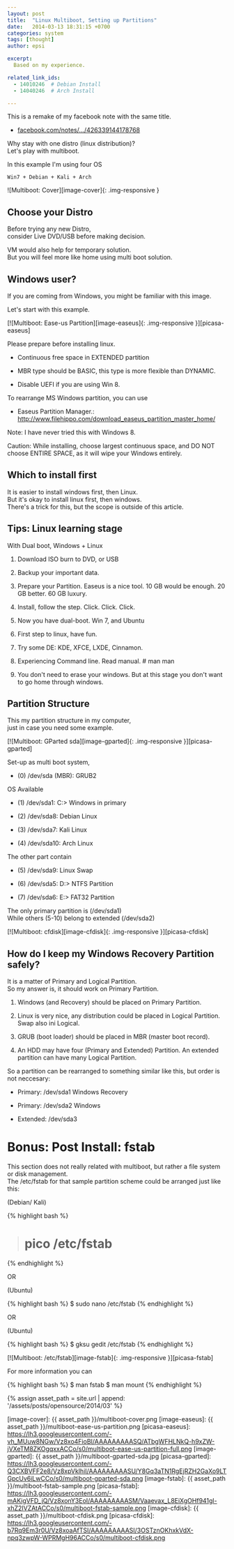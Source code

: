 ```yaml
---
layout: post
title:  "Linux Multiboot, Setting up Partitions"
date:   2014-03-13 18:31:15 +0700
categories: system
tags: [thought]
author: epsi

excerpt:
  Based on my experience.

related_link_ids: 
  - 14010246  # Debian Install
  - 14040246  # Arch Install

---
```


This is a remake of my facebook note with the same title.

* [facebook.com/notes/.../426339144178768][facebook-note]

Why stay with one distro (linux distribution)?<br/>
Let's play with multiboot.

In this example I'm using four OS

	Win7 + Debian + Kali + Arch

![Multiboot: Cover][image-cover]{: .img-responsive }




## Choose your Distro 

Before trying any new Distro,<br/>
consider Live DVD/USB before making decision.

VM would also help for temporary solution.<br/>
But you will feel more like home using multi boot solution.


## Windows user? 

If you are coming from Windows, you might be familiar with this image.

Let's start with this example.

[![Multiboot: Ease-us Partition][image-easeus]{: .img-responsive }][picasa-easeus]


Please prepare before installing linux.

* Continuous free space in EXTENDED partition

* MBR type should be BASIC, this type is more flexible than DYNAMIC.

* Disable UEFI if you are using Win 8.


To rearrange MS Windows partition, you can use

* Easeus Partition Manager.: http://www.filehippo.com/download_easeus_partition_master_home/

Note: I have never tried this with Windows 8.

Caution: While installing, choose largest continuous space, and DO NOT choose ENTIRE SPACE, as it will wipe your Windows entirely.


## Which to install first 

It is easier to install windows first, then Linux.<br/>
But it's okay to install linux first, then windows.<br/>
There's a trick for this, but the scope is outside of this article.


## Tips: Linux learning stage 

With Dual boot, Windows + Linux

1. Download ISO burn to DVD, or USB

2. Backup your important data.

3. Prepare your Partition. Easeus is a nice tool. 10 GB would be enough. 20 GB better. 60 GB luxury.

4. Install, follow the step. Click. Click. Click.

5. Now you have dual-boot. Win 7, and Ubuntu

6. First step to linux, have fun.

7. Try some DE: KDE, XFCE, LXDE, Cinnamon.

8. Experiencing Command line. Read manual. # man man

9. You don't need to erase your windows. But at this stage you don't want to go home through windows.


## Partition Structure 

This my partition structure in my computer,<br/>
just in case you need some example.

[![Multiboot: GParted sda][image-gparted]{: .img-responsive }][picasa-gparted]

Set-up as multi boot system,

* (0) /dev/sda (MBR): GRUB2

OS Available

* (1) /dev/sda1: C:> Windows in primary

* (2) /dev/sda8: Debian Linux

* (3) /dev/sda7: Kali Linux

* (4) /dev/sda10: Arch Linux


The other part contain

* (5) /dev/sda9: Linux Swap

* (6) /dev/sda5: D:> NTFS Partition

* (7) /dev/sda6: E:> FAT32 Partition

The only primary partition is (/dev/sda1)<br/>
While others (5-10) belong to extended (/dev/sda2)

[![Multiboot: cfdisk][image-cfdisk]{: .img-responsive }][picasa-cfdisk]

## How do I keep my Windows Recovery Partition safely? 

It is a matter of Primary and Logical Partition.<br/>
So my answer is, it should work on Primary Partition.

1. Windows (and Recovery) should be placed on Primary Partition.

2. Linux is very nice, any distribution could be placed in Logical Partition. Swap also ini Logical.

3. GRUB (boot loader) should be placed in MBR (master boot record).

4. An HDD may have four (Primary and Extended) Partition. An extended partition can have many Logical Partition.

So a partition can be rearranged to something similar like this, but order is not neccesary:

* Primary: /dev/sda1 Windows Recovery

* Primary: /dev/sda2 Windows

* Extended: /dev/sda3


# Bonus: Post Install: fstab 

This section does not really related with multiboot, but rather a file system or disk management.<br/>
The /etc/fstab for that sample partition scheme could be arranged just like this:

(Debian/ Kali)

{% highlight bash %}
># pico /etc/fstab
{% endhighlight %}

OR

(Ubuntu)

{% highlight bash %}
 $ sudo nano /etc/fstab
{% endhighlight %}

OR

(Ubuntu)

{% highlight bash %}
 $ gksu gedit /etc/fstab
{% endhighlight %}

[![Multiboot: /etc/fstab][image-fstab]{: .img-responsive }][picasa-fstab]

For more information you can

{% highlight bash %}
 $ man fstab
 $ man mount
{% endhighlight %}


[//]: <> ( -- -- -- links below -- -- -- )

{% assign asset_path = site.url | append: '/assets/posts/opensource/2014/03' %}

[facebook-note]: https://www.facebook.com/notes/epsi-r-nurwijayadi/linux-multiboot/426339144178768
[image-cover]: {{ asset_path }}/multiboot-cover.png
[image-easeus]: {{ asset_path }}/multiboot-ease-us-partition.png
[picasa-easeus]: https://lh3.googleusercontent.com/-vh_MUuw8NGw/Vz8xo4FioBI/AAAAAAAAASQ/ATbgWFHLNkQ-h9xZW-jVXeTM8ZKOgqxxACCo/s0/multiboot-ease-us-partition-full.png
[image-gparted]: {{ asset_path }}/multiboot-gparted-sda.jpg
[picasa-gparted]: https://lh3.googleusercontent.com/-Q3CXBVFF2e8/Vz8xpVklhiI/AAAAAAAAASU/Y8Gq3aTN1RgEjRZH2GaXo9LTGpcUv6iLwCCo/s0/multiboot-gparted-sda.png
[image-fstab]: {{ asset_path }}/multiboot-fstab-sample.png
[picasa-fstab]: https://lh3.googleusercontent.com/-mAKigVFD_jQ/Vz8xonY3EoI/AAAAAAAAASM/Vaaevax_L8EiXgOHf941gl-xhZ2IVZAtACCo/s0/multiboot-fstab-sample.png
[image-cfdisk]: {{ asset_path }}/multiboot-cfdisk.png
[picasa-cfdisk]: https://lh3.googleusercontent.com/-b7Rq9Em3r0U/Vz8xoaAfTSI/AAAAAAAAASI/3OSTznOKhxkVdX-npq3zwpW-WPRMgH96ACCo/s0/multiboot-cfdisk.png
